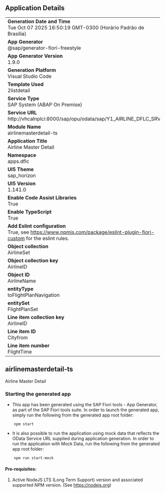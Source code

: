 ## Application Details
|               |
| ------------- |
|**Generation Date and Time**<br>Tue Oct 07 2025 16:50:19 GMT-0300 (Horário Padrão de Brasília)|
|**App Generator**<br>@sap/generator-fiori-freestyle|
|**App Generator Version**<br>1.9.0|
|**Generation Platform**<br>Visual Studio Code|
|**Template Used**<br>2listdetail|
|**Service Type**<br>SAP System (ABAP On Premise)|
|**Service URL**<br>http://vhcalnplci:8000/sap/opu/odata/sap/Y1_AIRLINE_DFLC_SRV
|**Module Name**<br>airlinemasterdetail-ts|
|**Application Title**<br>Airline Master Detail|
|**Namespace**<br>apps.dflc|
|**UI5 Theme**<br>sap_horizon|
|**UI5 Version**<br>1.141.0|
|**Enable Code Assist Libraries**<br>True|
|**Enable TypeScript**<br>True|
|**Add Eslint configuration**<br>True, see https://www.npmjs.com/package/eslint-plugin-fiori-custom for the eslint rules.|
|**Object collection**<br>AirlineSet|
|**Object collection key**<br>AirlineID|
|**Object ID**<br>AirlineName|
|**entityType**<br>toFlightPlanNavigation|
|**entitySet**<br>FlightPlanSet|
|**Line item collection key**<br>AirlineID|
|**Line item ID**<br>Cityfrom|
|**Line item number**<br>FlightTime|

## airlinemasterdetail-ts

Airline Master Detail

### Starting the generated app

-   This app has been generated using the SAP Fiori tools - App Generator, as part of the SAP Fiori tools suite.  In order to launch the generated app, simply run the following from the generated app root folder:

```
    npm start
```

- It is also possible to run the application using mock data that reflects the OData Service URL supplied during application generation.  In order to run the application with Mock Data, run the following from the generated app root folder:

```
    npm run start-mock
```

#### Pre-requisites:

1. Active NodeJS LTS (Long Term Support) version and associated supported NPM version.  (See https://nodejs.org)



